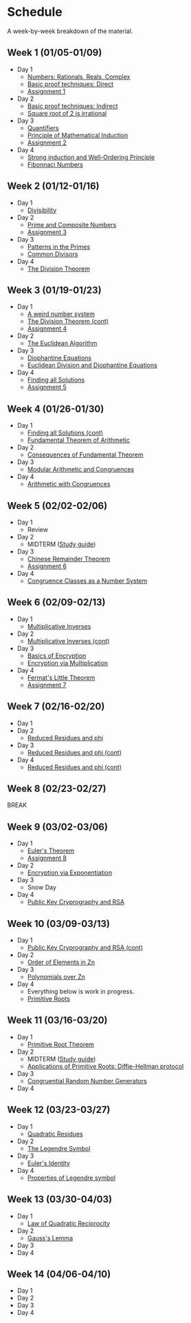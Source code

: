 # Schedule

A week-by-week breakdown of the material.

## Week  1 (01/05-01/09)

- Day 1
    - [Numbers: Rationals, Reals, Complex](notes/numbers_intro.md)
    - [Basic proof techniques: Direct](notes/proofs_basic.md)
    - [Assignment 1](assignments/1.md)
- Day 2
    - [Basic proof techniques: Indirect](notes/proofs_basic.md)
    - [Square root of 2 is irrational](notes/irrationality_of_sqrt2.md)
- Day 3
    - [Quantifiers](notes/proofs_quantifiers.md)
    - [Principle of Mathematical Induction](notes/proofs_induction.md)
    - [Assignment 2](assignments/2.md)
- Day 4
    - [Strong induction and Well-Ordering Principle](notes/proofs_induction_other.md)
    - [Fibonnaci Numbers](notes/numbers_fibonacci.md)

## Week  2 (01/12-01/16)

- Day 1
    - [Divisibility](notes/numbers_divisibility.md)
- Day 2
    - [Prime and Composite Numbers](notes/primes_intro.md)
    - [Assignment 3](assignments/3.md)
- Day 3
    - [Patterns in the Primes](notes/primes_patterns.md)
    - [Common Divisors](notes/numbers_gcd.md)
- Day 4
    - [The Division Theorem](notes/numbers_division_theorem.md)

## Week  3 (01/19-01/23)

- Day 1
    - [A weird number system](notes/weird_number_system.md)
    - [The Division Theorem (cont)](notes/numbers_division_theorem.md)
    - [Assignment 4](assignments/4.md)
- Day 2
    - [The Euclidean Algorithm](notes/numbers_euclidean_algorithm.md)
- Day 3
    - [Diophantine Equations](notes/equations_diophantine_intro.md)
    - [Euclidean Division and Diophantine Equations](notes/equations_diophantine_and_euclidean.md)
- Day 4
    - [Finding all Solutions](notes/equations_diophantine_all_solutions.md)
    - [Assignment 5](assignments/5.md)

## Week  4 (01/26-01/30)

- Day 1
    - [Finding all Solutions (cont)](notes/equations_diophantine_all_solutions.md)
    - [Fundamental Theorem of Arithmetic](notes/numbers_fundamental_theorem.md)
- Day 2
    - [Consequences of Fundamental Theorem](notes/numbers_fta_consequences.md)
- Day 3
    - [Modular Arithmetic and Congruences](notes/congruence_intro.md)
- Day 4
    - [Arithmetic with Congruences](notes/congruence_arithmetic.md)

## Week  5 (02/02-02/06)

- Day 1
    - Review
- Day 2
    - MIDTERM ([Study guide](studyGuide1.md))
- Day 3
    - [Chinese Remainder Theorem](notes/congruence_chinese_remainder.md)
    - [Assignment 6](assignments/6.md)
- Day 4
    - [Congruence Classes as a Number System](notes/congruence_system.md)

## Week  6 (02/09-02/13)

- Day 1
    - [Multiplicative Inverses](notes/congruence_multiplicative_inverses.md)
- Day 2
    - [Multiplicative Inverses (cont)](notes/congruence_multiplicative_inverses.md)
- Day 3
    - [Basics of Encryption](notes/encryption_basic.md)
    - [Encryption via Multiplication](notes/encryption_mult.md)
- Day 4
    - [Fermat's Little Theorem](notes/congruence_fermats.md)
    - [Assignment 7](assignments/7.md)

## Week  7 (02/16-02/20)

- Day 1
- Day 2
    - [Reduced Residues and phi](notes/residues_basic.md)
- Day 3
    - [Reduced Residues and phi (cont)](notes/residues_basic.md)
- Day 4
    - [Reduced Residues and phi (cont)](notes/residues_basic.md)

## Week  8 (02/23-02/27)

BREAK

## Week  9 (03/02-03/06)

- Day 1
    - [Euler's Theorem](notes/residues_eulers_theorem.md)
    - [Assignment 8](assignments/8.md)
- Day 2
    - [Encryption via Exponentiation](notes/encryption_exponentiation.md)
- Day 3
    - Snow Day
- Day 4
    - [Public Key Cryprography and RSA](notes/encryption_rsa.md)

## Week 10 (03/09-03/13)

- Day 1
    - [Public Key Cryprography and RSA (cont)](notes/encryption_rsa.md)
- Day 2
    - [Order of Elements in Zn](notes/residues_order.md)
- Day 3
    - [Polynomials over Zn](notes/residues_polynomials.md)
- Day 4
    - Everything below is work in progress.
    - [Primitive Roots](notes/residues_primitive_roots.md)

## Week 11 (03/16-03/20)

- Day 1
    - [Primitive Root Theorem](notes/residues_primitive_root_theorem.md)
- Day 2
    - MIDTERM ([Study guide](studyGuide2.md))
    - [Applications of Primitive Roots: Diffie-Hellman protocol](notes/encryption_diffie_hellman.md)
- Day 3
    - [Congruential Random Number Generators](notes/numbers_random.md)
- Day 4

## Week 12 (03/23-03/27)

- Day 1
    - [Quadratic Residues](notes/residues_quadratic.md)
- Day 2
    - [The Legendre Symbol](notes/residues_legendre.md)
- Day 3
    - [Euler's Identity](notes/residues_eulers_identity.md)
- Day 4
    - [Properties of Legendre symbol](notes/residues_legendre_properties.md)

## Week 13 (03/30-04/03)

- Day 1
    - [Law of Quadratic Reciprocity](notes/residues_reciprocity.md)
- Day 2
    - [Gauss's Lemma](notes/residues_gauss_lemma.md)
- Day 3
- Day 4

## Week 14 (04/06-04/10)

- Day 1
- Day 2
- Day 3
- Day 4
